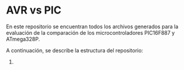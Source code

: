 # AVR vs PIC
En este repositorio se encuentran todos los archivos generados para la evaluación de la comparación de los microcontroladores PIC16F887 y ATmega328P.

A continuación, se describe la estructura del repositorio:

1. 
